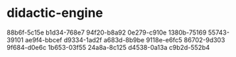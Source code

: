 # didactic-engine
88b6f-5c15e b1d34-768e7 94f20-b8a92 0e279-c910e 1380b-75169 55743-39101 ae9f4-bbcef d9334-1ad2f a683d-8b9be 9118e-e6fc5 86702-9d303 9f684-d0e6c 1b653-03f55 24a8a-8c125 d4538-0a13a c9b2d-552b4
